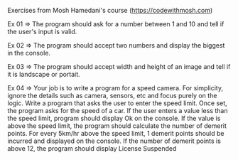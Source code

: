 Exercises from Mosh Hamedani's course (https://codewithmosh.com)

Ex 01
=> The program should ask for a number between 1 and 10 and tell if the user's input is valid.

Ex 02
=> The program should accept two numbers and display the biggest in the console.

Ex 03
=> The program should accept width and height of an image and tell if it is landscape or portait.

Ex 04
=> Your job is to write a program for a speed camera. For simplicity, ignore the details such as camera, sensors, etc and focus purely on the logic. Write a program that asks the user to enter the speed limit. Once set, the program asks for the speed of a car. If the user enters a value less than the speed limit, program should display Ok on the console. If the value is above the speed limit, the program should calculate the number of demerit points. For every 5km/hr above the speed limit, 1 demerit points should be incurred and displayed on the console. If the number of demerit points is above 12, the program should display License Suspended
